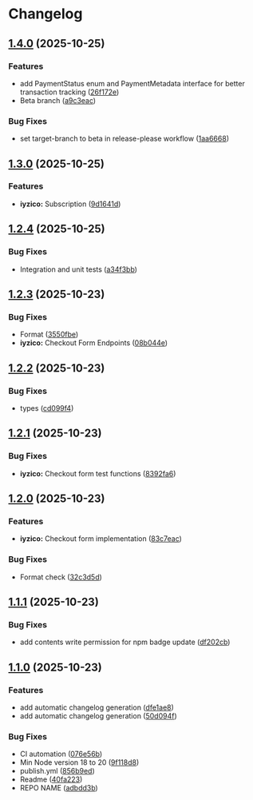 # Changelog

## [1.4.0](https://github.com/furkanczay/better-payment/compare/better-payment-v1.3.0...better-payment-v1.4.0) (2025-10-25)


### Features

* add PaymentStatus enum and PaymentMetadata interface for better transaction tracking ([26f172e](https://github.com/furkanczay/better-payment/commit/26f172e3d8fa75750757e3e29d4ecb6eb91f677e))
* Beta branch ([a9c3eac](https://github.com/furkanczay/better-payment/commit/a9c3eac6544b22cfee63689674303a8186b88365))


### Bug Fixes

* set target-branch to beta in release-please workflow ([1aa6668](https://github.com/furkanczay/better-payment/commit/1aa6668516e60874dd742d6ca2ccac336557b67d))

## [1.3.0](https://github.com/furkanczay/better-payment/compare/better-payment-v1.2.4...better-payment-v1.3.0) (2025-10-25)


### Features

* **iyzico:** Subscription ([9d1641d](https://github.com/furkanczay/better-payment/commit/9d1641dc90f91f10616e87ff226cffd11f4a42eb))

## [1.2.4](https://github.com/furkanczay/better-payment/compare/better-payment-v1.2.3...better-payment-v1.2.4) (2025-10-25)


### Bug Fixes

* Integration and unit tests ([a34f3bb](https://github.com/furkanczay/better-payment/commit/a34f3bbb1655e7f790e4991e7fbb164fabc704e2))

## [1.2.3](https://github.com/furkanczay/better-payment/compare/better-payment-v1.2.2...better-payment-v1.2.3) (2025-10-23)


### Bug Fixes

* Format ([3550fbe](https://github.com/furkanczay/better-payment/commit/3550fbe615376e1bc5f466feaed081496e03f466))
* **iyzico:** Checkout Form Endpoints ([08b044e](https://github.com/furkanczay/better-payment/commit/08b044e0cd47be3e67e456b0af55bef926b6fff7))

## [1.2.2](https://github.com/furkanczay/better-payment/compare/better-payment-v1.2.1...better-payment-v1.2.2) (2025-10-23)


### Bug Fixes

* types ([cd099f4](https://github.com/furkanczay/better-payment/commit/cd099f4ad4af4dd0116ff05397295423eff8dae3))

## [1.2.1](https://github.com/furkanczay/better-payment/compare/better-payment-v1.2.0...better-payment-v1.2.1) (2025-10-23)


### Bug Fixes

* **iyzico:** Checkout form test functions ([8392fa6](https://github.com/furkanczay/better-payment/commit/8392fa68ee280126557513650e8b7ee2bfa8bb8d))

## [1.2.0](https://github.com/furkanczay/better-payment/compare/better-payment-v1.1.1...better-payment-v1.2.0) (2025-10-23)


### Features

* **iyzico:** Checkout form implementation ([83c7eac](https://github.com/furkanczay/better-payment/commit/83c7eac28bf9e2e90577484244165b41c934dc09))


### Bug Fixes

* Format check ([32c3d5d](https://github.com/furkanczay/better-payment/commit/32c3d5d4d6db07b07093835ba7e07624feea9308))

## [1.1.1](https://github.com/furkanczay/better-payment/compare/better-payment-v1.1.0...better-payment-v1.1.1) (2025-10-23)


### Bug Fixes

* add contents write permission for npm badge update ([df202cb](https://github.com/furkanczay/better-payment/commit/df202cb69b21e8382c33d9d61971d44a6dd9b145))

## [1.1.0](https://github.com/furkanczay/better-payment/compare/better-payment-v1.0.2...better-payment-v1.1.0) (2025-10-23)


### Features

* add automatic changelog generation ([dfe1ae8](https://github.com/furkanczay/better-payment/commit/dfe1ae8b154f00bc727fc57a2dfbea144b939859))
* add automatic changelog generation ([50d094f](https://github.com/furkanczay/better-payment/commit/50d094f4369e4debeffcbe480875971574531804))


### Bug Fixes

* CI automation ([076e56b](https://github.com/furkanczay/better-payment/commit/076e56b2ae001dd3ee1df78ad36302a4e71dfe92))
* Min Node version 18 to 20 ([9f118d8](https://github.com/furkanczay/better-payment/commit/9f118d8ba425a9a6658b0330c08ef33a460e57f1))
* publish.yml ([856b9ed](https://github.com/furkanczay/better-payment/commit/856b9edcc1bdae3567a8d2d1cb1a95d8e20919cb))
* Readme ([40fa223](https://github.com/furkanczay/better-payment/commit/40fa2233cf579e6fde870fc8f85cbe03f425a485))
* REPO NAME ([adbdd3b](https://github.com/furkanczay/better-payment/commit/adbdd3b1501abe50cc253b10f8cfcf1cdf6358af))
